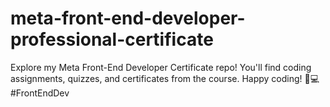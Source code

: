# meta-front-end-developer-professional-certificate
Explore my Meta Front-End Developer Certificate repo! You'll find coding assignments, quizzes, and certificates from the course.  Happy coding! 🚀💻 #FrontEndDev
